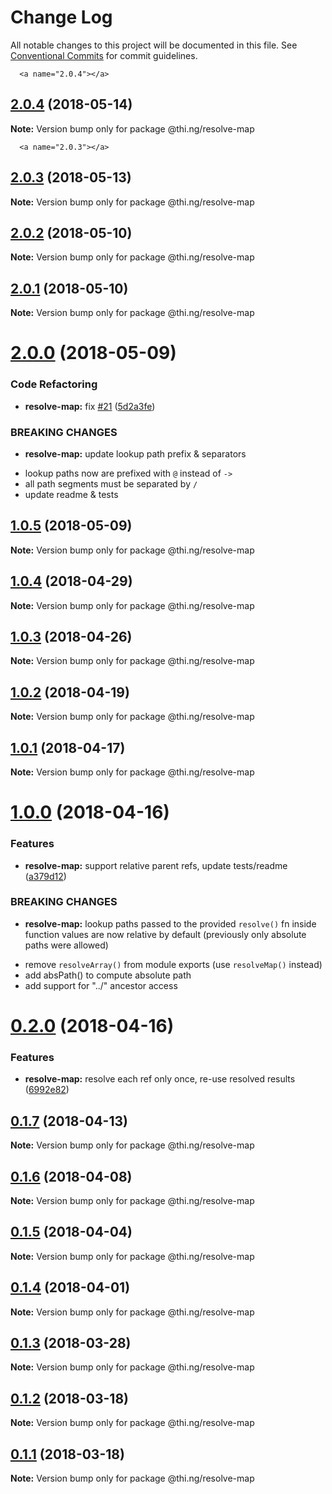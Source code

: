 # Change Log

All notable changes to this project will be documented in this file.
See [Conventional Commits](https://conventionalcommits.org) for commit guidelines.

      <a name="2.0.4"></a>
## [2.0.4](https://github.com/thi-ng/umbrella/compare/@thi.ng/resolve-map@2.0.3...@thi.ng/resolve-map@2.0.4) (2018-05-14)




**Note:** Version bump only for package @thi.ng/resolve-map

      <a name="2.0.3"></a>
## [2.0.3](https://github.com/thi-ng/umbrella/compare/@thi.ng/resolve-map@2.0.2...@thi.ng/resolve-map@2.0.3) (2018-05-13)




**Note:** Version bump only for package @thi.ng/resolve-map

<a name="2.0.2"></a>
## [2.0.2](https://github.com/thi-ng/umbrella/compare/@thi.ng/resolve-map@2.0.1...@thi.ng/resolve-map@2.0.2) (2018-05-10)




**Note:** Version bump only for package @thi.ng/resolve-map

<a name="2.0.1"></a>
## [2.0.1](https://github.com/thi-ng/umbrella/compare/@thi.ng/resolve-map@2.0.0...@thi.ng/resolve-map@2.0.1) (2018-05-10)




**Note:** Version bump only for package @thi.ng/resolve-map

<a name="2.0.0"></a>
# [2.0.0](https://github.com/thi-ng/umbrella/compare/@thi.ng/resolve-map@1.0.5...@thi.ng/resolve-map@2.0.0) (2018-05-09)


### Code Refactoring

* **resolve-map:** fix [#21](https://github.com/thi-ng/umbrella/issues/21) ([5d2a3fe](https://github.com/thi-ng/umbrella/commit/5d2a3fe))


### BREAKING CHANGES

* **resolve-map:** update lookup path prefix & separators

- lookup paths now are prefixed with `@` instead of `->`
- all path segments must be separated by `/`
- update readme & tests




<a name="1.0.5"></a>
## [1.0.5](https://github.com/thi-ng/umbrella/compare/@thi.ng/resolve-map@1.0.4...@thi.ng/resolve-map@1.0.5) (2018-05-09)




**Note:** Version bump only for package @thi.ng/resolve-map

<a name="1.0.4"></a>
## [1.0.4](https://github.com/thi-ng/umbrella/compare/@thi.ng/resolve-map@1.0.3...@thi.ng/resolve-map@1.0.4) (2018-04-29)




**Note:** Version bump only for package @thi.ng/resolve-map

<a name="1.0.3"></a>
## [1.0.3](https://github.com/thi-ng/umbrella/compare/@thi.ng/resolve-map@1.0.2...@thi.ng/resolve-map@1.0.3) (2018-04-26)




**Note:** Version bump only for package @thi.ng/resolve-map

<a name="1.0.2"></a>
## [1.0.2](https://github.com/thi-ng/umbrella/compare/@thi.ng/resolve-map@1.0.1...@thi.ng/resolve-map@1.0.2) (2018-04-19)




**Note:** Version bump only for package @thi.ng/resolve-map

<a name="1.0.1"></a>
## [1.0.1](https://github.com/thi-ng/umbrella/compare/@thi.ng/resolve-map@1.0.0...@thi.ng/resolve-map@1.0.1) (2018-04-17)




**Note:** Version bump only for package @thi.ng/resolve-map

<a name="1.0.0"></a>
# [1.0.0](https://github.com/thi-ng/umbrella/compare/@thi.ng/resolve-map@0.2.0...@thi.ng/resolve-map@1.0.0) (2018-04-16)


### Features

* **resolve-map:** support relative parent refs, update tests/readme ([a379d12](https://github.com/thi-ng/umbrella/commit/a379d12))


### BREAKING CHANGES

* **resolve-map:** lookup paths passed to the provided `resolve()` fn
inside function values are now relative by default (previously only
absolute paths were allowed)

- remove `resolveArray()` from module exports
(use `resolveMap()` instead)
- add absPath() to compute absolute path
- add support for "../" ancestor access




<a name="0.2.0"></a>
# [0.2.0](https://github.com/thi-ng/umbrella/compare/@thi.ng/resolve-map@0.1.7...@thi.ng/resolve-map@0.2.0) (2018-04-16)


### Features

* **resolve-map:** resolve each ref only once, re-use resolved results ([6992e82](https://github.com/thi-ng/umbrella/commit/6992e82))




<a name="0.1.7"></a>
## [0.1.7](https://github.com/thi-ng/umbrella/compare/@thi.ng/resolve-map@0.1.6...@thi.ng/resolve-map@0.1.7) (2018-04-13)




**Note:** Version bump only for package @thi.ng/resolve-map

<a name="0.1.6"></a>
## [0.1.6](https://github.com/thi-ng/umbrella/compare/@thi.ng/resolve-map@0.1.5...@thi.ng/resolve-map@0.1.6) (2018-04-08)




**Note:** Version bump only for package @thi.ng/resolve-map

<a name="0.1.5"></a>
## [0.1.5](https://github.com/thi-ng/umbrella/compare/@thi.ng/resolve-map@0.1.4...@thi.ng/resolve-map@0.1.5) (2018-04-04)




**Note:** Version bump only for package @thi.ng/resolve-map

<a name="0.1.4"></a>
## [0.1.4](https://github.com/thi-ng/umbrella/compare/@thi.ng/resolve-map@0.1.3...@thi.ng/resolve-map@0.1.4) (2018-04-01)




**Note:** Version bump only for package @thi.ng/resolve-map

<a name="0.1.3"></a>
## [0.1.3](https://github.com/thi-ng/umbrella/compare/@thi.ng/resolve-map@0.1.2...@thi.ng/resolve-map@0.1.3) (2018-03-28)




**Note:** Version bump only for package @thi.ng/resolve-map

<a name="0.1.2"></a>
## [0.1.2](https://github.com/thi-ng/umbrella/compare/@thi.ng/resolve-map@0.1.1...@thi.ng/resolve-map@0.1.2) (2018-03-18)




**Note:** Version bump only for package @thi.ng/resolve-map

<a name="0.1.1"></a>
## [0.1.1](https://github.com/thi-ng/umbrella/compare/@thi.ng/resolve-map@0.1.0...@thi.ng/resolve-map@0.1.1) (2018-03-18)




**Note:** Version bump only for package @thi.ng/resolve-map
